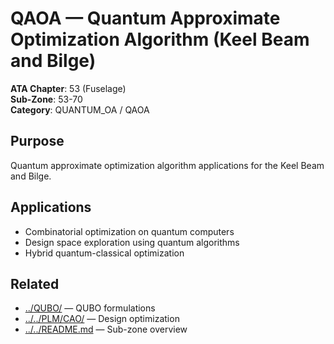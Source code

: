 # QAOA — Quantum Approximate Optimization Algorithm (Keel Beam and Bilge)

**ATA Chapter**: 53 (Fuselage)  
**Sub-Zone**: 53-70  
**Category**: QUANTUM_OA / QAOA

## Purpose

Quantum approximate optimization algorithm applications for the Keel Beam and Bilge.

## Applications

- Combinatorial optimization on quantum computers
- Design space exploration using quantum algorithms
- Hybrid quantum-classical optimization

## Related

- [../QUBO/](../QUBO/) — QUBO formulations
- [../../PLM/CAO/](../../PLM/CAO/) — Design optimization
- [../../README.md](../../README.md) — Sub-zone overview
